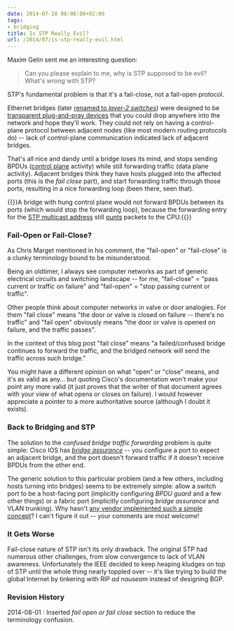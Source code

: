 ```yaml
---
date: 2014-07-28 08:06:00+02:00
tags:
- bridging
title: Is STP Really Evil?
url: /2014/07/is-stp-really-evil.html
---
```

Maxim Gelin sent me an interesting question:

> Can you please explain to me, why is STP supposed to be evil? What\'s wrong with STP?

STP's fundamental problem is that it's a fail-close, not a fail-open protocol.
<!--more-->
Ethernet bridges (later [renamed to *layer-2 switches*](/2011/02/how-did-we-ever-get-into-this-switching.html)) were designed to be [transparent plug-and-pray devices](/2010/07/bridges-kludge-that-shouldnt-exist.html) that you could drop anywhere into the network and hope they'll work. They could not rely on having a control-plane protocol between adjacent nodes (like most modern routing protocols do) -- lack of control-plane communication indicated lack of adjacent bridges.

That's all nice and dandy until a bridge loses its mind, and stops sending BPDUs ([control plane](/2013/08/management-control-and-data-planes-in.html) activity) while still forwarding traffic (data plane activity). Adjacent bridges think they have hosts plugged into the affected ports (this is the *fail close* part), and start forwarding traffic through those ports, resulting in a nice forwarding loop (been there, seen that).

{{<note>}}A bridge with hung control plane would not forward BPDUs between its ports (which would stop the forwarding loop), because the forwarding entry for the [STP multicast address](http://en.wikipedia.org/wiki/Spanning_Tree_Protocol#Bridge_Protocol_Data_Units) still [punts](/2013/02/process-fast-and-cef-switching-and.html) packets to the CPU.{{</note>}}

### Fail-Open or Fail-Close?

As Chris Marget mentioned in his comment, the "fail-open" or "fail-close" is a clunky terminology bound to be misunderstood.

Being an oldtimer, I always see computer networks as part of generic electrical circuits and switching landscape -- for me, "fail-close" = "pass current or traffic on failure" and "fail-open" = "stop passing current or traffic".

Other people think about computer networks in valve or door analogies. For them "fail close" means "the door or valve is closed on failure -- there's no traffic" and "fail open" obviously means "the door or valve is opened on failure, and the traffic passes".

In the context of this blog post "fail close" means "a failed/confused bridge continues to forward the traffic, and the bridged network will send the traffic across such bridge."

You might have a different opinion on what "open" or "close" means, and it's as valid as any... but quoting Cisco's documentation won't make your point any more valid (it just proves that the writer of that document agrees with your view of what opens or closes on failure). I would however appreciate a pointer to a more authoritative source (although I doubt it exists).

### Back to Bridging and STP

The solution to the *confused bridge traffic forwarding* problem is quite simple: Cisco IOS has [*bridge assurance*](http://www.netcraftsmen.net/blogs/entry/what-is-bridge-assurance.html) -- you configure a port to expect an adjacent bridge, and the port doesn't forward traffic if it doesn't receive BPDUs from the other end.

The generic solution to this particular problem (and a few others, including hosts turning into bridges) seems to be extremely simple: allow a switch port to be a host-facing port (implicitly configuring *BPDU guard* and a few other things) or a fabric port (implicitly configuring *bridge assurance* and VLAN trunking). Why hasn't [any vendor implemented such a simple concept](/2022/02/vtp-insecure.html)? I can't figure it out -- your comments are most welcome!

### It Gets Worse

Fail-close nature of STP isn't its only drawback. The original STP had numerous other challenges, from slow convergence to lack of VLAN awareness. Unfortunately the IEEE decided to keep heaping kludges on top of STP until the whole thing nearly toppled over -- it's like trying to build the global Internet by tinkering with RIP *ad nauseam* instead of designing BGP.

### Revision History

2014-08-01
: Inserted *fail open or fail close* section to reduce the terminology confusion.

